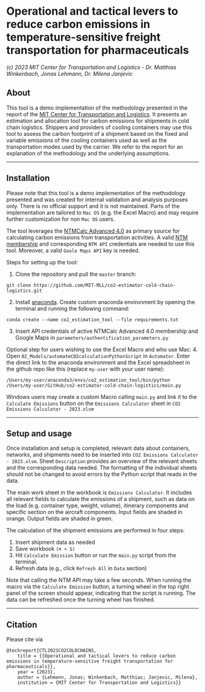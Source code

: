 # Operational and tactical levers to reduce carbon emissions in temperature-sensitive freight transportation for pharmaceuticals
 
*(c) 2023 MIT Center for Transportation and Logistics - Dr. Matthias Winkenbach, Jonas Lehmann, Dr. Milena Janjevic*
## About

This tool is a demo implementation of the methodology presented in the report of the [MIT Center for Transportation and Logistics](https://ctl.mit.edu). It presents an estimation and allocation 
tool for carbon emissions for shipments in cold chain logistics. Shippers and providers of cooling containers may
use this tool to assess the carbon footprint of a shipment based on the fixed and variable emissions of the cooling
containers used as well as the transportation modes used by the carrier. We refer to the report for an explanation of the 
methodology and the underlying assumptions.

***

## Installation

Please note that this tool is a demo implementation of the methodology presented and was created for internal validation 
and analysis purposes only. There is no official support and it is not maintained.
Parts of the implementation are tailored to `Mac OS` (e.g. the Excel Macro) and may require further customization for non 
`Mac OS` users. 

The tool leverages the [NTMCalc Advanced 4.0](https://www.transportmeasures.org/ntmcalc/v4/basic/index.html#/) as primary source
for calculating carbon emissions from transportation activities. A valid [NTM membership](https://www.transportmeasures.org/en/membership/)
and corresponding `NTM API` credentials are needed to use this tool. Moreover, a valid `Goole Maps API` key is needed.  

Steps for setting up the tool:

1. Clone the repository and pull the `master` branch:
``````
git clone https://github.com/MIT-MLL/co2-estimator-cold-chain-logistics.git
``````
2. Install [anaconda](https://www.anaconda.com/). Create custom anaconda environment by opening the terminal and 
running the following command:
``````
conda create --name co2_estimation_tool --file requirements.txt
``````

3. Insert API credentials of active NTMCalc Advanced 4.0 membership and Google Maps in `parameters/authentification_parameters.py`


Optional step for users wishing to use the Excel Macro and who use Mac:
4. Open `02_Models/automateCO2calculationPythonScript` in `Automator`. Enter the direct link to the anaconda environment 
and the Excel spreadsheet in the github repo like this (replace `my-user` with your user name):
``````
/Users/my-user/anaconda3/envs/co2_estimation_tool/bin/python /Users/my-user/GitHub/co2-estimator-cold-chain-logistics/main.py
``````


Windows users may create a custom Macro calling `main.py` and link it to the `Calculate Emissions` button on the `Emissions Calculator` 
sheet in `CO2 Emissions Calculator - 2023.xlsm`

***


## Setup and usage

Once installation and setup is completed, relevant data about containers, networks, and shipments need to be inserted 
into `CO2 Emissions Calculator - 2023.xlsm`. Sheet `Description` provides an overview of the relevant sheets and the corresponding
data needed. The formatting of the individual sheets should not be changed to avoid errors by the Python script that reads in the data.

The main work sheet in the workbook is `Emissions Calculator`. It includes all relevant fields to calculate the emissions
of a shipment, such as data on the load (e.g. container type, weight, volume), itinerary components and specific section
on the aircraft components. Input fields are shaded in orange. Output fields are shaded in green.

The calculation of the shipment emissions are performed in four steps:
1. Insert shipment data as needed
2. Save workbook `(⌘ + S)`
3. Hit `Calculate Emission` button or run the `main.py` script from the terminal.
4. Refresh data (e.g., click `Refresh All` in `Data` section)

Note that calling the NTM API may take a few seconds. When running the macro via the `Calculate Emission` button, a turning 
wheel in the top right panel of the screen should appear, indicating that the script is running. The data can be refreshed once
the turning wheel has finished.


***

## Citation

Please cite via

```
@techreport{CTL2023CO2COLDCHAINS,
    title = {{Operational and tactical levers to reduce carbon emissions in temperature-sensitive freight transportation for pharmaceuticals}},
    year = {2023},
    author = {Lehmann, Jonas; Winkenbach, Matthias; Janjevic, Milena},
    institution = {MIT Center for Transportation and Logistics}}
```
